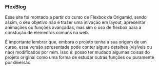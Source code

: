 ### FlexBlog
<p>
    Esse site foi montado a partir do curso de Flexbox da Origamid, sendo assim, o seu objetivo não é trazer uma inivação em layout, apresentar animações ou funções avançadas, mas sim o uso de flexbox para a constução de elementos comuns na web.
</p>
<p>
    É importante lembrar que, embora o projeto tenha a sua origem de um curso, essa versão apresentada pode conter alguns detalhes (visíveis ou não) modificados por mim. Isso é: posso ter mudado algumas coisas do projeto original como uma forma de estudar outras funções ou puramente por diversão.
</p>